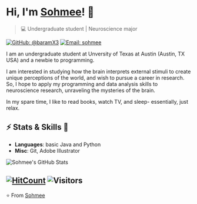 # Hi, I'm [Sohmee](https://baramX3.github.io)! 👋

> 💻 Undergraduate student | Neuroscience major

[![GitHub: @baramX3](https://img.shields.io/github/followers/availchet?label=follow&style=social)](https://github.com/baramX3)
[![Email: sohmee](https://img.shields.io/badge/Email-sohmee-red)](mailto:sohmeekim@utexas.edu)

I am an undergraduate student at Unversity of Texas at Austin (Austin, TX USA) and a newbie to programming.

I am interested in studying how the brain interprets external stimuli to create unique perceptions of the world, and wish to pursue a career in research. So, I hope to apply my programming and data analysis skills to neuroscience research, unraveling the mysteries of the brain.

In my spare time, I like to read books, watch TV, and sleep- essentially, just relax.

## ⚡ Stats & Skills 🎉
- **Languages**: basic Java and Python
- **Misc**: Git, Adobe Illustrator

![Sohmee's GitHub Stats](https://github-readme-stats.vercel.app/api?username=baramX3&hide=["issues"]&show_icons=true)

[![HitCount](http://hits.dwyl.com/baramX3/baramX3.svg)](http://hits.dwyl.com/baramX3/baramX3)
![Visitors](https://visitor-badge.laobi.icu/badge?page_id=baramX3)
---
⭐️ From [Sohmee](https://github.com/baramX3)
